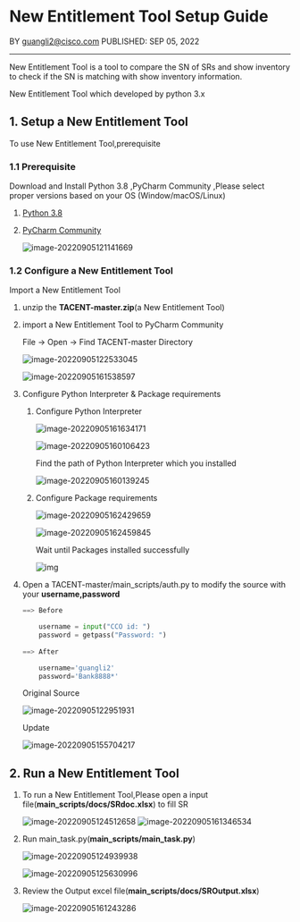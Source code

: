 # New Entitlement Tool Setup Guide

BY <guangli2@cisco.com>                                                    PUBLISHED: SEP 05, 2022

---

New Entitlement Tool is a tool to compare the SN of SRs and show inventory to check if the SN is matching with show inventory information.

New Entitlement Tool which developed by python 3.x

## 1. Setup a New Entitlement Tool

To use New Entitlement Tool,prerequisite

### 1.1 Prerequisite

Download and Install Python 3.8 ,PyCharm Community ,Please select proper versions based on your OS (Window/macOS/Linux)

1. [Python 3.8](https://www.python.org/downloads/)

2. [PyCharm Community](https://www.jetbrains.com/products/compare/?product=pycharm&product=pycharm-ce)

   ![image-20220905121141669](https://github.com/stonelee2005/myciscotool/tree/main/005.NewEntitlementTool/img/image-20220905121141669.png) 



### 1.2 Configure a New Entitlement Tool

Import a New Entitlement Tool

1. unzip the **TACENT-master.zip**(a New Entitlement Tool)

2. import a New Entitlement Tool to PyCharm Community

   File -> Open -> Find  TACENT-master Directory

   ![image-20220905122533045](https://github.com/stonelee2005/myciscotool/tree/main/005.NewEntitlementTool/img/image-20220905122533045.png) 

   ![image-20220905161538597](https://github.com/stonelee2005/myciscotool/tree/main/005.NewEntitlementTool/img/image-20220905161538597.png)  

3. Configure Python Interpreter & Package requirements

   1. Configure Python Interpreter 

      ![image-20220905161634171](https://github.com/stonelee2005/myciscotool/tree/main/005.NewEntitlementTool/img/image-20220905161634171.png)     

      ![image-20220905160106423](https://github.com/stonelee2005/myciscotool/tree/main/005.NewEntitlementTool/img/image-20220905160106423.png) 

      Find the path of Python Interpreter which you installed

      ![image-20220905160139245](https://github.com/stonelee2005/myciscotool/tree/main/005.NewEntitlementTool/img/image-20220905160139245.png)

   2. Configure Package requirements

      ![image-20220905162429659](https://github.com/stonelee2005/myciscotool/tree/main/005.NewEntitlementTool/img/image-20220905162429659.png)  

      ![image-20220905162459845](https://github.com/stonelee2005/myciscotool/tree/main/005.NewEntitlementTool/img/image-20220905162459845.png)  

      Wait until Packages installed successfully

      ![img](https://github.com/stonelee2005/myciscotool/tree/main/005.NewEntitlementTool/img/SNAGHTML1c53220.PNG)

4. Open a TACENT-master/main_scripts/auth.py to modify the source with your **username,password**

   ```python
   ==> Before
   
       username = input("CCO id: ")
       password = getpass("Password: ")
       
   ==> After
   
       username='guangli2'
       password='Bank8888*'
   ```

   Original Source

   ![image-20220905122951931](https://github.com/stonelee2005/myciscotool/tree/main/005.NewEntitlementTool/img/image-20220905122951931.png) 

   Update 

   ![image-20220905155704217](https://github.com/stonelee2005/myciscotool/tree/main/005.NewEntitlementTool/img/image-20220905155704217.png) 



## 2. Run a New Entitlement Tool

1. To run a New Entitlement Tool,Please open a input file(**main_scripts/docs/SRdoc.xlsx**) to fill SR

   ![image-20220905124512658](https://github.com/stonelee2005/myciscotool/tree/main/005.NewEntitlementTool/img/image-20220905124512658.png) ![image-20220905161346534](https://github.com/stonelee2005/myciscotool/tree/main/005.NewEntitlementTool/img/image-20220905161346534.png)

   

2. Run main_task.py(**main_scripts/main_task.py**)

   ![image-20220905124939938](https://github.com/stonelee2005/myciscotool/tree/main/005.NewEntitlementTool/img/image-20220905124939938.png) 

   ![image-20220905125630996](https://github.com/stonelee2005/myciscotool/tree/main/005.NewEntitlementTool/img/image-20220905125630996.png) 

3. Review the Output excel file(**main_scripts/docs/SROutput.xlsx**)

   ![image-20220905161243286](https://github.com/stonelee2005/myciscotool/tree/main/005.NewEntitlementTool/img/image-20220905161243286.png)  

 

